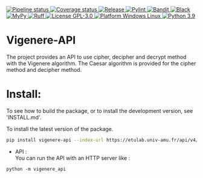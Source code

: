 <a href="https://etulab.univ-amu.fr/d19006523/vigenere-api/-/pipelines">
<img src="https://etulab.univ-amu.fr/d19006523/vigenere-api/badges/main/pipeline.svg?ignore_skipped=true"
    alt="Pipeline status">
</a>
<a href="https://etulab.univ-amu.fr/d19006523/vigenere-api">
<img src="https://etulab.univ-amu.fr/d19006523/vigenere-api/badges/main/coverage.svg"
alt="Coverage status">
</a>
<a href="https://etulab.univ-amu.fr/d19006523/vigenere-api/-/releases">
<img src="https://etulab.univ-amu.fr/d19006523/vigenere-api/-/badges/release.svg"
alt="Release">
</a>
<a href="https://github.com/PyCQA/pylint">
<img src="https://img.shields.io/badge/linting-pylint-yellowgreen"
alt="Pylint">
</a>
<a href="https://github.com/PyCQA/bandit">
<img src="https://img.shields.io/badge/security-bandit-yellow.svg"
alt="Bandit">
</a>
<a href="https://github.com/psf/black">
<img src="https://camo.githubusercontent.com/d91ed7ac7abbd5a6102cbe988dd8e9ac21bde0a73d97be7603b891ad08ce3479/68747470733a2f2f696d672e736869656c64732e696f2f62616467652f636f64652532307374796c652d626c61636b2d3030303030302e737667"
alt="Black">
</a>
<a href="https://mypy-lang.org/">
<img src="https://camo.githubusercontent.com/250b609d0145dbe18d133fd3a1ec89cf83085ce3a6327023312fee4c09423e94/68747470733a2f2f7777772e6d7970792d6c616e672e6f72672f7374617469632f6d7970795f62616467652e737667"
alt="MyPy">
</a>
<a href="https://github.com/charliermarsh/ruff">
<img src="https://camo.githubusercontent.com/157650ea6099fd6bdac84afed22ed9edc3f4857771e357cbdf7220eeb29fc7cd/68747470733a2f2f696d672e736869656c64732e696f2f656e64706f696e743f75726c3d68747470733a2f2f7261772e67697468756275736572636f6e74656e742e636f6d2f636861726c6965726d617273682f727566662f6d61696e2f6173736574732f62616467652f76312e6a736f6e"
alt="Ruff">
</a>
<a href="https://www.gnu.org/licenses/gpl-3.0.en.html">
<img src="https://img.shields.io/badge/license-GPL%203.0-blue"
alt="License GPL-3.0">
</a>
<a href="https://etulab.univ-amu.fr/d19006523/vigenere-api">
<img src="https://img.shields.io/badge/platform-linux--64%20%7C%20win--64-lightgrey"
alt="Platform Windows Linux">
</a>
<a href="https://docs.python.org/fr/3.9/">
<img src="https://img.shields.io/badge/python-3.9-blue"
alt="Python 3.9">
</a>

# Vigenere-API

The project provides an API to use cipher, decipher and decrypt method with the Vigenere algorithm.
The Caesar algorithm is provided for the cipher method and decipher method.

# Install:

To see how to build the package, or to install the development version, see 'INSTALL.md'.

To install the latest version of the package.

```bash
pip install vigenere-api --index-url https://etulab.univ-amu.fr/api/v4/projects/8004/packages/pypi/simple
```

- API :<br>
  You can run the API with an HTTP server like :

```shell
python -m vigenere_api
```
